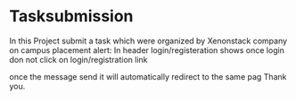 # Tasksubmission
In this Project submit a task which were organized by Xenonstack company on campus placement
alert:
In header login/registeration shows 
once login don not click on login/registration link

once the message send it will automatically redirect to the same pag
Thank you.
